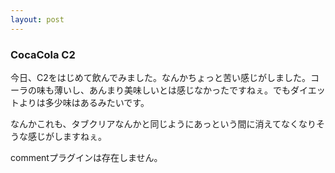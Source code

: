 ```yaml
---
layout: post
---
```

<h3>CocaCola C2</h3>
<p>今日、C2をはじめて飲んでみました。なんかちょっと苦い感じがしました。コーラの味も薄いし、あんまり美味しいとは感じなかったですねぇ。でもダイエットよりは多少味はあるみたいです。</p>
<p>なんかこれも、タブクリアなんかと同じようにあっという間に消えてなくなりそうな感じがしますねぇ。</p>
<p><span class="error">commentプラグインは存在しません。</span> </p>
